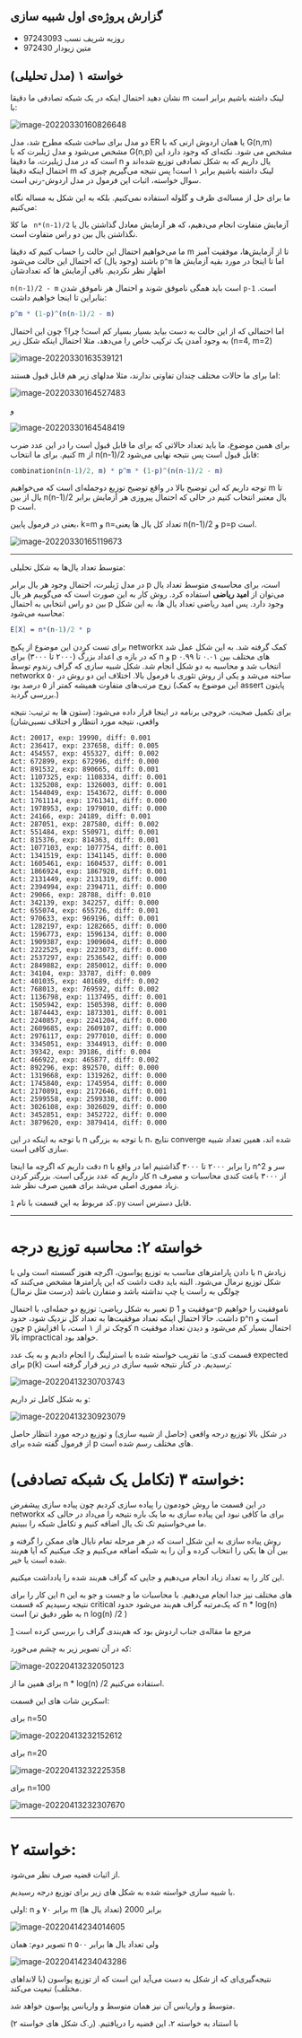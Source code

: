 ## گزارش پروژه‌ی اول شبیه سازی

+ روزبه شریف نسب 97243093
+ متین زیودار 972430



## خواسته ۱ (مدل تحلیلی)

نشان دهید احتمال اینکه در یک شبکه تصادفی ما دقیقا m لینک داشته باشیم برابر است با: 

![image-20220330160826648](report.assets/image-20220330160826648.png)



دو مدل برای ساخت شبکه مطرح شد، مدل ER یا همان اردوش ارنی که با G(n,m) مشخص می‌شود و مدل ژیلبرت که با  G(n,p) مشخص می شود. نکته‌ای که وجود دارد این است که در مدل ژیلبرت، ما دقیقا n یال داریم که به شکل تصادفی توزیع شده‌اند و احتمال اینکه دقیقا m لینک داشته باشیم برابر ۱ است! پس نتیجه می‌گیریم چیزی که سوال خواسته، اثبات این فرمول در مدل اردوش-رنی است.



ما برای حل از مساله‌ی ظرف و گلوله استفاده نمی‌کنیم. بلکه به این شکل به مساله نگاه می‌کنیم:

ما کلا ` n*(n-1)/2` آزمایش متفاوت انجام می‌دهیم، که هر آزمایش معادل گذاشتن یال یا نگذاشتن یال بین دو راس متفاوت است.

ما می‌خواهیم احتمال این حالت را حساب کنیم که دقیقا m تا از آزمایش‌ها، موفقیت آمیز باشند (وجود یال) که احتمال این حالت می‌شود `p^m` اما تا اینجا در مورد بقیه آزمایش ها اظهار نظر نکردیم. باقی آزمایش ها که تعدادشان

 `n(n-1)/2 - m` است باید همگی ناموفق شوند و احتمال هر ناموفق شدن `p-1` است. بنابراین تا اینجا خواهیم داشت:

``` mathematica
p^m * (1-p)^(n(n-1)/2 - m)
```



اما احتمالی که از این حالت به دست بیاید بسیار بسیار کم است! چرا؟ چون این احتمال به وجود آمدن یک ترکیب خاص را می‌دهد، مثلا احتمال اینکه شکل زیر (n=4, m=2)

![image-20220330163539121](report.assets/image-20220330163539121.png)

اما برای ما حالات مختلف چندان تفاوتی ندارند، مثلا مدلهای زیر هم قابل قبول هستند:

![image-20220330164527483](report.assets/image-20220330164527483.png)

و

![image-20220330164548419](report.assets/image-20220330164548419.png)



برای همین موضوع، ما باید تعداد حالاتی که برای ما قابل قبول است را در این عدد ضرب کنیم. برای ما انتخاب m از n(n-1)/2 قابل قبول است پس نتیجه نهایی می‌شود:

```mathematica
combination(n(n-1)/2, m) * p^m * (1-p)^(n(n-1)/2 - m)
```



توجه داریم که این توضیح بالا در واقع توضیح توزیع دوجمله‌ای است که می‌خواهیم m تا یال از بین n(n-1)/2 یال معتبر انتخاب کنیم در حالی که احتمال پیروزی هر آزمایش برابر p است.

یعنی در فرمول پایین، k=m و  n=تعداد کل یال ها یعنی n(n-1)/2 و p=p است.

![image-20220330165119673](report.assets/image-20220330165119673.png)

-------------

متوسط تعداد یال‌ها به شکل تحلیلی:

در مدل ژیلبرت، احتمال وجود هر یال برابر p است، برای محاسبه‌ی متوسط تعداد یال می‌توان از **امید ریاضی** استفاده کرد. روش کار به این صورت است که می‌گوییم هر یال بین دو راس انتخابی به احتمال p وجود دارد. پس امید ریاضی تعداد یال ها، به این شکل محاسبه می‌شود:

```mathematica
E[X] = n*(n-1)/2 * p
```



برای تست کردن این موضوع از پکیج networkx کمک گرفته شد. به این شکل عمل شد که در بازه ی اعداد بزرگ (۲۰۰۰ تا ۳۰۰۰) برای n و p های مختلف بین ۰.۰۱ تا ۰.۹۹ انتخاب شد و محاسبه به دو شکل انجام شد. شکل شبیه سازی که گراف رندوم توسط networkx ساخته می‌شد و یکی از روش تئوری با فرمول بالا. اختلاف این دو روش در ۵۰ زوج مرتب‌های متفاوت همیشه کمتر از ۵ درصد بود (این موضوع به کمک assert پایتون بررسی گردید.)

برای تکمیل صحبت، خروجی برنامه در اینجا قرار داده می‌شود: (ستون ها به ترتیب: نتیجه واقعی، نتیجه مورد انتظار و اختلاف نسبی‌شان)

```
Act: 20017, exp: 19990, diff: 0.001
Act: 236417, exp: 237658, diff: 0.005
Act: 454557, exp: 455327, diff: 0.002
Act: 672899, exp: 672996, diff: 0.000
Act: 891532, exp: 890665, diff: 0.001
Act: 1107325, exp: 1108334, diff: 0.001
Act: 1325208, exp: 1326003, diff: 0.001
Act: 1544049, exp: 1543672, diff: 0.000
Act: 1761114, exp: 1761341, diff: 0.000
Act: 1978953, exp: 1979010, diff: 0.000
Act: 24166, exp: 24189, diff: 0.001
Act: 287051, exp: 287580, diff: 0.002
Act: 551484, exp: 550971, diff: 0.001
Act: 815376, exp: 814363, diff: 0.001
Act: 1077103, exp: 1077754, diff: 0.001
Act: 1341519, exp: 1341145, diff: 0.000
Act: 1605461, exp: 1604537, diff: 0.001
Act: 1866924, exp: 1867928, diff: 0.001
Act: 2131449, exp: 2131319, diff: 0.000
Act: 2394994, exp: 2394711, diff: 0.000
Act: 29066, exp: 28788, diff: 0.010
Act: 342139, exp: 342257, diff: 0.000
Act: 655074, exp: 655726, diff: 0.001
Act: 970633, exp: 969196, diff: 0.001
Act: 1282197, exp: 1282665, diff: 0.000
Act: 1596773, exp: 1596134, diff: 0.000
Act: 1909387, exp: 1909604, diff: 0.000
Act: 2222525, exp: 2223073, diff: 0.000
Act: 2537297, exp: 2536542, diff: 0.000
Act: 2849882, exp: 2850012, diff: 0.000
Act: 34104, exp: 33787, diff: 0.009
Act: 401035, exp: 401689, diff: 0.002
Act: 768013, exp: 769592, diff: 0.002
Act: 1136798, exp: 1137495, diff: 0.001
Act: 1505942, exp: 1505398, diff: 0.000
Act: 1874443, exp: 1873301, diff: 0.001
Act: 2240857, exp: 2241204, diff: 0.000
Act: 2609685, exp: 2609107, diff: 0.000
Act: 2976117, exp: 2977010, diff: 0.000
Act: 3345051, exp: 3344913, diff: 0.000
Act: 39342, exp: 39186, diff: 0.004
Act: 466922, exp: 465877, diff: 0.002
Act: 892296, exp: 892570, diff: 0.000
Act: 1319668, exp: 1319262, diff: 0.000
Act: 1745840, exp: 1745954, diff: 0.000
Act: 2170891, exp: 2172646, diff: 0.001
Act: 2599558, exp: 2599338, diff: 0.000
Act: 3026108, exp: 3026029, diff: 0.000
Act: 3452851, exp: 3452722, diff: 0.000
Act: 3879620, exp: 3879414, diff: 0.000
```



با توجه به اینکه در این n با توجه به بزرگی n، نتایج converge شده اند، همین تعداد شبیه سازی کافی است.

دقت داریم که اگرچه ما اینجا n را برابر ۲۰۰۰ تا ۳۰۰۰ گذاشتیم اما در واقع با n^2 سر و کار داریم که عدد بزرگی است. بزرگتر کردن n از ۳۰۰۰ باعث کندی محاسبات و مصرف زیاد مموری اصلی می‌شد برای همین صرف نظر شد.



کد مربوط به این قسمت با نام `1.py` قابل دسترس است.

---------------

# خواسته ۲: محاسبه توزیع درجه

با دادن پارامترهای مناسب به توزیع پواسون، اگرچه هنوز گسسته است ولی با n زیادش شکل توزیع نرمال می‌شود. البته باید دقت داشت که این پارامترها مشخص می‌کنند که چولگی به راست یا چپ نداشته باشد و متفارن باشد (درست مثل نرمال)

تعبیر به شکل ریاضی: توزیع دو جمله‌ای، با احتمال p موفقیت و 1-p ناموفقیت را خواهیم داشت. حالا احتمال اینکه تعداد موفقیت‌ها به تعداد کل نزدیک شود، حدود p^n است و چون p کوچک تر از ۱ است، با افزایش n احتمال بسیار کم می‌شود و دیدن تعداد موفقیت بالا impractical خواهد بود.



قسمت کدی: ما تقریب خواسته شده با استرلینگ را انجام دادیم و به یک عدد expected برای p(k) رسیدیم. در کنار نتیجه شبیه سازی در زیر قرار گرفته است:

![image-20220413230703743](report.assets/image-20220413230703743.png)

و به شکل کامل تر داریم:

![image-20220413230923079](report.assets/image-20220413230923079.png)

در شکل بالا توزیع درجه واقعی (حاصل از شبیه سازی) و توزیع درجه مورد انتظار حاصل از فرمول گفته شده برای p های مختلف رسم شده است.





# خواسته ۳ (تکامل یک شبکه تصادفی):

در این قسمت ما روش خودمون را پیاده سازی کردیم چون پیاده سازی پیشفرض networkx برای ما کافی نبود این پیاده سازی به ما یک باره نتیجه را می‌داد در حالی که ما می‌خواستیم تک تک یال اضافه کنیم و تکامل شبکه را ببینیم.

روش پیاده سازی به این شکل است که در هر مرحله تمام نایال های ممکن را گرفته و بین آن ها یکی را انتخاب کرده و آن را به شبکه اضافه می‌کنیم و چک میکنیم که آیا هم‌بند شده است یا خیر.

این کار را به تعداد زیاد انجام می‌دهیم و جایی که گراف هم‌بند شده را یادداشت میکنیم.

این کار را برای n های مختلف نیز جدا انجام می‌دهیم. با محاسبات ما و جست و جو به این نتیجه رسیدیم که قسمت critical که یک‌مرتبه گراف هم‌بند می‌شود حدود n * log(n) است (به طور دقیق تر n log(n) /2 )



مرجع ما مقاله‌ی جناب اردوش بود که هم‌بندی گراف را بررسی کرده است [1]

که در آن تصویر زیر به چشم می‌خورد:

![image-20220413232050123](report.assets/image-20220413232050123.png)

برای همین ما از n * log(n) /2 استفاده می‌کنیم.

[1]: http://snap.stanford.edu/class/cs224w-readings/erdos60random.pdf	"مقاله‌ی جناب اردوش"



اسکرین شات های این قسمت:



برای n=50

![image-20220413232152612](report.assets/image-20220413232152612.png)



برای n=20

![image-20220413232225358](report.assets/image-20220413232225358.png)



برای n=100

![image-20220413232307670](report.assets/image-20220413232307670.png)

----------



# خواسته ۲:

از اثبات قضیه صرف نظر می‌شود.

با شبیه سازی خواسته شده به شکل های زیر برای توزیع درجه رسیدیم.



اولی: n برابر ۷۰ و m برابر 2000 (تعداد یال ها)

![image-20220414234014605](report.assets/image-20220414234014605.png)



تصویر دوم: همان n ولی تعداد یال ها برابر ۵۰۰

![image-20220414234043286](report.assets/image-20220414234043286.png)

نتیجه‌گیری‌ای که از شکل به دست می‌آید این است که از توزیع پواسون (با لانداهای مختلف) تبعیت می‌کند. 

متوسط و واریانس آن نیز همان متوسط و واریانس پواسون خواهد شد.

با استناد به خواسته ۲، این قضیه را دریافتیم. (ر.ک شکل های خواسته ۲)

